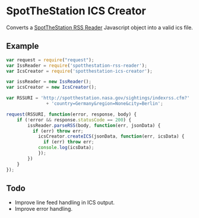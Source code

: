 # SpotTheStation ICS Creator
Converts a [SpotTheStation RSS Reader](http://github.com/colw/spotthestation-rss-reader) Javascript object into a valid ics file.

## Example
```Javascript
var request = require("request");
var IssReader = require('spotthestation-rss-reader');
var IcsCreator = require('spotthestation-ics-creator');

var issReader = new IssReader();
var icsCreator = new IcsCreator();

var RSSURI = 'http://spotthestation.nasa.gov/sightings/indexrss.cfm?'
		       + 'country=Germany&region=None&city=Berlin';

request(RSSURI, function(error, response, body) {
    if (!error && response.statusCode == 200) {
        issReader.parseRSS(body, function(err, jsonData) {
          if (err) throw err;            
        	icsCreator.createICS(jsonData, function(err, icsData) {
        	  if (err) throw err;
            console.log(icsData);
        	});
        })
    }
});
```

## Todo
 - Improve line feed handling in ICS output.
 - Improve error handling.
